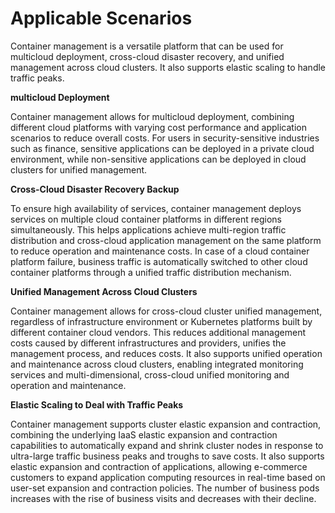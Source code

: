 # Applicable Scenarios

Container management is a versatile platform that can be used for multicloud deployment, cross-cloud disaster recovery, and unified management across cloud clusters. It also supports elastic scaling to handle traffic peaks.

**multicloud Deployment**

Container management allows for multicloud deployment, combining different cloud platforms with varying cost performance and application scenarios to reduce overall costs. For users in security-sensitive industries such as finance, sensitive applications can be deployed in a private cloud environment, while non-sensitive applications can be deployed in cloud clusters for unified management.

**Cross-Cloud Disaster Recovery Backup**

To ensure high availability of services, container management deploys services on multiple cloud container platforms in different regions simultaneously. This helps applications achieve multi-region traffic distribution and cross-cloud application management on the same platform to reduce operation and maintenance costs. In case of a cloud container platform failure, business traffic is automatically switched to other cloud container platforms through a unified traffic distribution mechanism.

**Unified Management Across Cloud Clusters**

Container management allows for cross-cloud cluster unified management, regardless of infrastructure environment or Kubernetes platforms built by different container cloud vendors. This reduces additional management costs caused by different infrastructures and providers, unifies the management process, and reduces costs. It also supports unified operation and maintenance across cloud clusters, enabling integrated monitoring services and multi-dimensional, cross-cloud unified monitoring and operation and maintenance.

**Elastic Scaling to Deal with Traffic Peaks**

Container management supports cluster elastic expansion and contraction, combining the underlying IaaS elastic expansion and contraction capabilities to automatically expand and shrink cluster nodes in response to ultra-large traffic business peaks and troughs to save costs. It also supports elastic expansion and contraction of applications, allowing e-commerce customers to expand application computing resources in real-time based on user-set expansion and contraction policies. The number of business pods increases with the rise of business visits and decreases with their decline.
